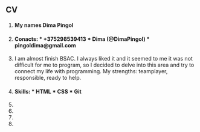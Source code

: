 ## CV
1. <h4> My names Dima Pingol 
2. <h4> Conacts:
    * +375298539413
    * Dima (@DimaPingol)
    * pingoldima@gmail.com
3.  I am almost finish BSAC. I always liked it and it seemed to me it was not difficult for me to program, so I decided to delve into this area and try to connect my life with programming. My strengths: teamplayer, responsible, ready to help.
4. <h4> Skills:
    * HTML
    * CSS 
    * Git
5. 
6. 
7. 
8. 
